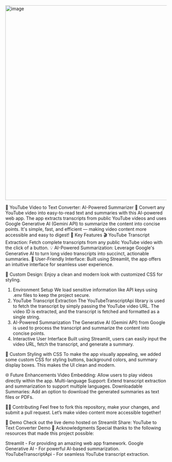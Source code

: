 <img width="608" alt="image" src="https://github.com/user-attachments/assets/a00ce9c6-385b-42bf-a224-0920563c6828">

🎥 YouTube Video to Text Converter: AI-Powered Summarizer 🚀
Convert any YouTube video into easy-to-read text and summaries with this AI-powered web app. The app extracts transcripts from public YouTube videos and uses Google Generative AI (Gemini API) to summarize the content into concise points. It's simple, fast, and efficient — making video content more accessible and easy to digest!
🌟 Key Features
🎬 YouTube Transcript Extraction: Fetch complete transcripts from any public YouTube video with the click of a button.
💡 AI-Powered Summarization: Leverage Google's Generative AI to turn long video transcripts into succinct, actionable summaries.
🚀 User-Friendly Interface: Built using Streamlit, the app offers an intuitive interface for seamless user experience.


🎨 Custom Design: Enjoy a clean and modern look with customized CSS for styling.
1. Environment Setup
We load sensitive information like API keys using .env files to keep the project secure.
2. YouTube Transcript Extraction
The YouTubeTranscriptApi library is used to fetch the transcript by simply passing the YouTube video URL. The video ID is extracted, and the transcript is fetched and formatted as a single string.
3. AI-Powered Summarization
The Generative AI (Gemini API) from Google is used to process the transcript and summarize the content into concise points.
4. Interactive User Interface
Built using Streamlit, users can easily input the video URL, fetch the transcript, and generate a summary.


🎨 Custom Styling with CSS
To make the app visually appealing, we added some custom CSS for styling buttons, background colors, and summary display boxes. This makes the UI clean and modern.

🌐 Future Enhancements
Video Embedding: Allow users to play videos directly within the app.
Multi-language Support: Extend transcript extraction and summarization to support multiple languages.
Downloadable Summaries: Add an option to download the generated summaries as text files or PDFs.

👨‍💻 Contributing
Feel free to fork this repository, make your changes, and submit a pull request. Let’s make video content more accessible together!


🎥 Demo
Check out the live demo hosted on Streamlit Share: YouTube to Text Converter Demo
🤝 Acknowledgments
Special thanks to the following resources that made this project possible:

Streamlit - For providing an amazing web app framework.
Google Generative AI - For powerful AI-based summarization.
YouTubeTranscriptApi - For seamless YouTube transcript extraction.
